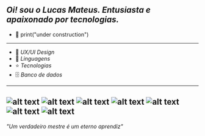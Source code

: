 *Oi!  sou o  Lucas Mateus.
Entusiasta e apaixonado por tecnologias.*
------------------------------------------------------------------------------
- :hammer: print("under construction")
------------------------------------------------------------------------------
- 🚀 *UX/UI Design*  
- 🌟 *Linguagens*
- ⭐ *Tecnologias*  
- 🗄️ *Banco de dados*
------------------------------------------------------------------------------
![alt text](https://img.icons8.com/color/1x/javascript.png)
![alt text](https://img.icons8.com/color/1x/html-5.png)
![alt text](https://img.icons8.com/color/1x/css3.png)
![alt text](https://img.icons8.com/color/1x/nodejs.png)
![alt text](https://img.icons8.com/color/1x/python.png)
![alt text](https://img.icons8.com/color/1x/mysql.png)
![alt text](https://img.icons8.com/color/1x/figma.png)
------------------------------------------------------------------------------
*"Um verdadeiro mestre é um eterno aprendiz"*
